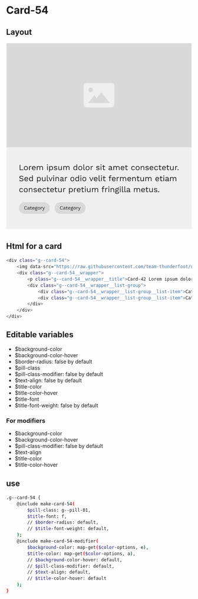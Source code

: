 # Card-54

## Layout

![alt text][card-54]

[card-54]: /src/img/global-components/card/card-54.png

## Html for a card

```sh
<div class="g--card-54">
    <img data-src="https://raw.githubusercontent.com/team-thunderfoot/ui/main/src/img/global-components/img-placeholder.jpg" src="/src/img/global-components/placeholder.jpg" alt="alt text" class="g--card-54__media g--lazy-01 f--ar" width="604" height="340">
    <div class="g--card-54__wrapper">
        <p class="g--card-54__wrapper__title">Card-42 Lorem ipsum dolor sit amet consectetur. Sed pulvinar odio velit fermentum etiam consectetur pretium fringilla metus.</p>
        <div class="g--card-54__wrapper__list-group">
            <div class="g--card-54__wrapper__list-group__list-item">Category</div>
            <div class="g--card-54__wrapper__list-group__list-item">Category</div>
        </div>
    </div>
</div>
```

## Editable variables

- $background-color
- $background-color-hover
- $border-radius: false by default
- $pill-class
- $pill-class-modifier: false by default
- $text-align: false by default
- $title-color
- $title-color-hover
- $title-font
- $title-font-weight: false by default

### For modifiers

- $background-color
- $background-color-hover
- $pill-class-modifier: false by default
- $text-align
- $title-color
- $title-color-hover

## use

```sh
.g--card-54 {
    @include make-card-54(
        $pill-class: g--pill-01,
        $title-font: f,
        // $border-radius: default,
        // $title-font-weight: default,
    );
    @include make-card-54-modifier(
        $background-color: map-get($color-options, e),
        $title-color: map-get($color-options, a),
        // $background-color-hover: default,
        // $pill-class-modifier: default,
        // $text-align: default,
        // $title-color-hover: default
    );
}
```
